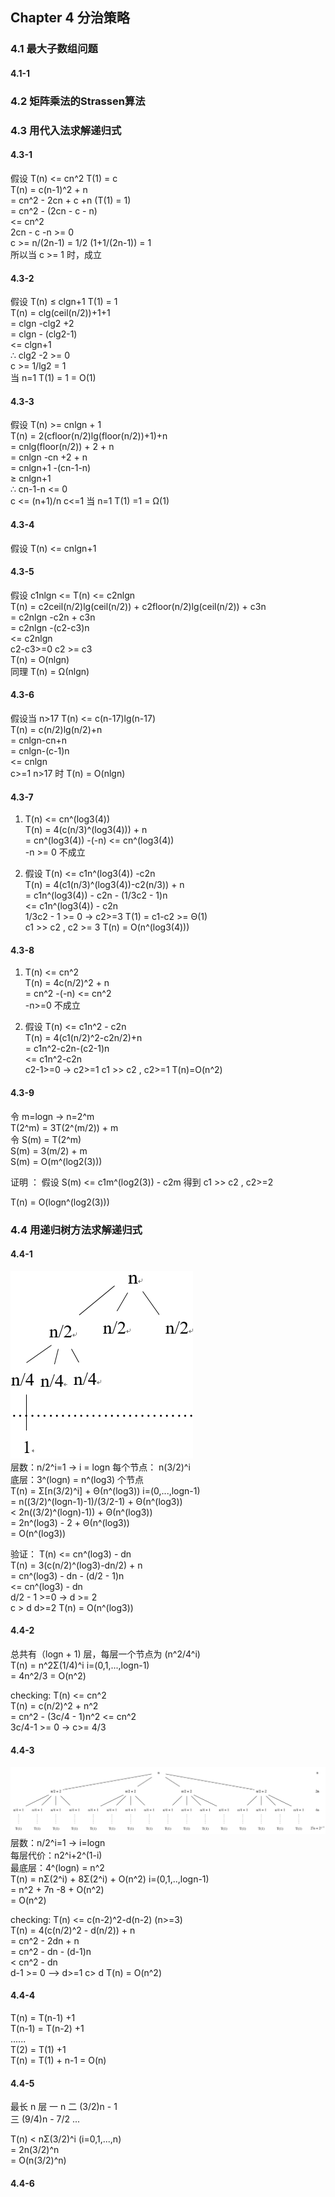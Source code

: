 ## Chapter 4  分治策略

### 4.1 最大子数组问题

#### 4.1-1

### 4.2 矩阵乘法的Strassen算法

### 4.3 用代入法求解递归式

#### 4.3-1
假设 T(n) <= cn^2  T(1) = c  
T(n) = c(n-1)^2 + n  
= cn^2 - 2cn + c +n  (T(1) = 1)  
= cn^2 - (2cn - c - n)  
<= cn^2  
2cn - c -n >= 0  
c >= n/(2n-1) = 1/2 (1+1/(2n-1)) = 1  
所以当 c >= 1 时，成立

#### 4.3-2
假设 T(n) ≤ clgn+1 T(1) = 1  
T(n) = clg(ceil(n/2))+1+1  
= clgn -clg2 +2  
= clgn - (clg2-1)  
<= clgn+1  
∴ clg2 -2 >= 0  
c >= 1/lg2 = 1  
当 n=1 T(1) = 1 = O(1)

#### 4.3-3
假设 T(n) >= cnlgn + 1  
T(n) = 2(cfloor(n/2)lg(floor(n/2))+1)+n  
= cnlg(floor(n/2)) + 2 + n  
= cnlgn -cn +2 + n  
= cnlgn+1 -(cn-1-n)     
≥ cnlgn+1  
∴ cn-1-n <= 0  
c <= (n+1)/n  c<=1
当 n=1 T(1) =1 = Ω(1)  

#### 4.3-4
假设 T(n) <= cnlgn+1

#### 4.3-5
假设 c1nlgn <= T(n) <= c2nlgn  
T(n) = c2ceil(n/2)lg(ceil(n/2)) + c2floor(n/2)lg(ceil(n/2)) + c3n  
= c2nlgn -c2n + c3n  
= c2nlgn -(c2-c3)n  
<= c2nlgn  
c2-c3>=0  c2 >= c3  
T(n) = O(nlgn)  
同理 T(n) = Ω(nlgn)

#### 4.3-6
假设当 n>17 T(n) <= c(n-17)lg(n-17)   
T(n) = c(n/2)lg(n/2)+n  
= cnlgn-cn+n  
= cnlgn-(c-1)n  
<= cnlgn  
c>=1 n>17 时 T(n) = O(nlgn)  

#### 4.3-7
1. T(n) <= cn^(log3(4))   
   T(n) = 4(c(n/3)^(log3(4))) + n   
    = cn^(log3(4)) -(-n) <= cn^(log3(4))  
    -n >= 0 不成立

2. 假设 T(n) <= c1n^(log3(4)) -c2n   
T(n) = 4(c1(n/3)^(log3(4))-c2(n/3)) + n  
= c1n^(log3(4)) - c2n - (1/3c2 - 1)n  
<= c1n^(log3(4)) - c2n   
1/3c2 - 1 >= 0 ->  c2>=3
T(1) = c1-c2 >= Θ(1)  
c1 >> c2 , c2 >= 3  T(n) = O(n^(log3(4)))   

#### 4.3-8
1. T(n) <= cn^2  
T(n) = 4c(n/2)^2 + n  
= cn^2 -(-n)  <= cn^2  
-n>=0 不成立   

2. 假设 T(n) <= c1n^2 - c2n  
T(n) = 4(c1(n/2)^2-c2n/2)+n  
= c1n^2-c2n-(c2-1)n  
<= c1n^2-c2n  
c2-1>=0  -> c2>=1
c1 >> c2 , c2>=1  T(n)=O(n^2)

#### 4.3-9  
令 m=logn -> n=2^m   
T(2^m) = 3T(2^(m/2)) + m   
令 S(m) = T(2^m)  
 S(m) = 3(m/2) + m  
 S(m) = O(m^(log2(3)))  

 证明 ： 假设 S(m) <= c1m^(log2(3)) - c2m
 得到 c1 >> c2 , c2>=2  

 T(n) = O(logn^(log2(3)))  

### 4.4 用递归树方法求解递归式

#### 4.4-1
![](img/441.png)  
层数：n/2^i=1  -> i = logn  每个节点： n(3/2)^i   
底层：3^(logn) = n^(log3) 个节点  
T(n) = Σ[n(3/2)^i] + Θ(n^(log3))  i=(0,...,logn-1)  
= n((3/2)^(logn-1)-1)/(3/2-1) + Θ(n^(log3))  
< 2n((3/2)^(logn)-1)) + Θ(n^(log3))  
= 2n^(log3) - 2 + Θ(n^(log3))   
= O(n^(log3))   

验证： T(n) <= cn^(log3) - dn  
T(n) = 3(c(n/2)^(log3)-dn/2) + n  
= cn^(log3) - dn - (d/2 - 1)n  
<= cn^(log3) - dn  
d/2 - 1 >=0 -> d >= 2  
c > d d>=2 T(n) = O(n^(log3))

#### 4.4-2
总共有（logn + 1) 层，每层一个节点为 (n^2/4^i)  
T(n) = n^2Σ(1/4)^i  i=(0,1,...,logn-1)  
= 4n^2/3 = O(n^2)  

checking:  T(n) <= cn^2  
T(n) = c(n/2)^2 + n^2  
= cn^2 - (3c/4 - 1)n^2 <= cn^2  
3c/4-1 >= 0  -> c>= 4/3  

#### 4.4-3
![](img/443.png)  
层数：n/2^i=1 -> i=logn   
每层代价：n2^i+2^(1-i)  
最底层：4^(logn) = n^2  
T(n) = nΣ(2^i) + 8Σ(2^i) + O(n^2)  i=(0,1,..,logn-1)  
= n^2 + 7n -8 + O(n^2)  
= O(n^2)  

checking: T(n) <= c(n-2)^2-d(n-2)  (n>=3)  
T(n) = 4(c(n/2)^2 - d(n/2)) + n  
= cn^2 - 2dn + n  
= cn^2 - dn - (d-1)n  
< cn^2 - dn  
d-1 >= 0 -->  d>=1
c> d  T(n) = O(n^2)

#### 4.4-4
T(n) = T(n-1) +1  
T(n-1) = T(n-2) +1  
......  
T(2) = T(1) +1  
T(n) = T(1) + n-1 = O(n)  

#### 4.4-5
最长 n 层
一 n
二 (3/2)n - 1  
三 (9/4)n - 7/2
...

T(n) < nΣ(3/2)^i  (i=0,1,...,n)  
= 2n(3/2)^n  
= O(n(3/2)^n)  

#### 4.4-6
  
